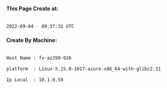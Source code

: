 
   
#### This Page Create at:

```bash

2022-09-04 - 09:37:32 UTC

```

#### Create By Machine:

```bash

Host Name : fv-az299-926

platform  : Linux-5.15.0-1017-azure-x86_64-with-glibc2.31

Ip Local  : 10.1.0.59

```

